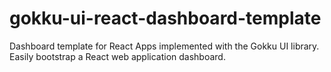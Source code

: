# gokku-ui-react-dashboard-template
Dashboard template for React Apps implemented with the Gokku UI library. Easily bootstrap a React web application dashboard.
